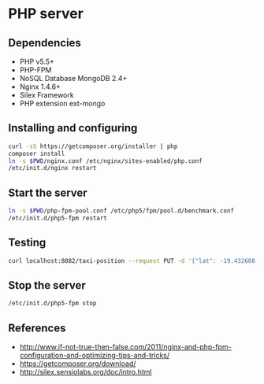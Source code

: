 # PHP server

## Dependencies
* PHP v5.5+
* PHP-FPM
* NoSQL Database MongoDB 2.4+
* Nginx 1.4.6+
* Silex Framework
* PHP extension ext-mongo

## Installing and configuring
```bash
curl -sS https://getcomposer.org/installer | php
composer install
ln -s $PWD/nginx.conf /etc/nginx/sites-enabled/php.conf
/etc/init.d/nginx restart
```

## Start the server
```bash
ln -s $PWD/php-fpm-pool.conf /etc/php5/fpm/pool.d/benchmark.conf
/etc/init.d/php5-fpm restart
```

## Testing
```bash
curl localhost:8082/taxi-position --request PUT -d '{"lat": -19.432608, "long": -99.133208}' -H 'Accept: application/json' -H 'Content-type: application/json'
```

## Stop the server
```bash
/etc/init.d/php5-fpm stop
```

## References
* http://www.if-not-true-then-false.com/2011/nginx-and-php-fpm-configuration-and-optimizing-tips-and-tricks/
* https://getcomposer.org/download/
* http://silex.sensiolabs.org/doc/intro.html
